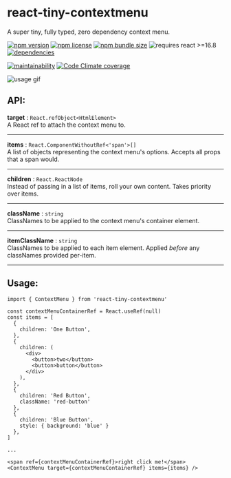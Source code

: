 # react-tiny-contextmenu

A super tiny, fully typed, zero dependency context menu.

[![npm version](https://img.shields.io/npm/v/react-tiny-contextmenu?style=flat-square)](https://www.npmjs.com/package/react-tiny-contextmenu)
[![npm license](https://img.shields.io/npm/l/react-tiny-contextmenu?style=flat-square)](https://github.com/Nfinished/react-tiny-contextmenu/blob/master/LICENSE)
[![npm bundle size](https://img.shields.io/bundlephobia/min/react-tiny-contextmenu?style=flat-square)](https://bundlephobia.com/result?p=react-tiny-contextmenu)
![requires react >=16.8](https://img.shields.io/npm/dependency-version/react-tiny-contextmenu/peer/react?style=flat-square)
[![dependencies](https://img.shields.io/david/nfinished/react-tiny-contextmenu?style=flat-square)](https://david-dm.org/nfinished/react-tiny-contextmenu)

[![maintainability](https://img.shields.io/codeclimate/maintainability/Nfinished/react-tiny-contextmenu?style=flat-square)](https://codeclimate.com/github/Nfinished/react-tiny-contextmenu)
[![Code Climate coverage](https://img.shields.io/codeclimate/coverage/Nfinished/react-tiny-contextmenu?style=flat-square)](https://codeclimate.com/github/Nfinished/react-tiny-contextmenu)

![usage gif](https://i.imgur.com/ZWpEUS1.gif)

## API:

**target** : `React.refObject<HtmlElement>`
<br/>A React ref to attach the context menu to.

---

**items** : `React.ComponentWithoutRef<'span'>[]`
<br/>A list of objects representing the context menu's options. Accepts all props that a span would.

---

**children** : `React.ReactNode`
<br/>Instead of passing in a list of items, roll your own content. Takes priority over items.

---

**className** : `string`
<br/>ClassNames to be applied to the context menu's container element.

---

**itemClassName** : `string`
<br/>ClassNames to be applied to each item element. Applied _before_ any classNames provided per-item.

---

## Usage:

```tsx
import { ContextMenu } from 'react-tiny-contextmenu'

const contextMenuContainerRef = React.useRef(null)
const items = [
  {
    children: 'One Button',
  },
  {
    children: (
      <div>
        <button>two</button>
        <button>button</button>
      </div>
    ),
  },
  {
    children: 'Red Button',
    className: 'red-button'
  },
  {
    children: 'Blue Button',
    style: { background: 'blue' }
  },
]

...

<span ref={contextMenuContainerRef}>right click me!</span>
<ContextMenu target={contextMenuContainerRef} items={items} />
```
